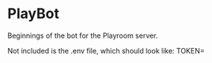 # PlayBot
Beginnings of the bot for the Playroom server.

Not included is the .env file, which should look like:
TOKEN=<Your Token Here>
